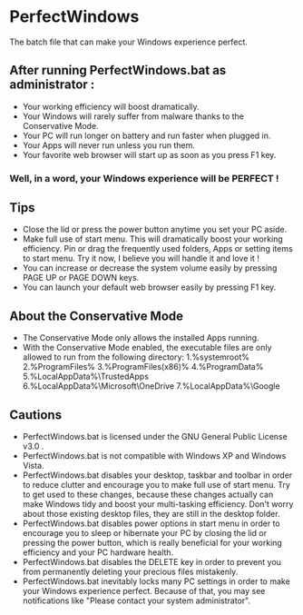 # PerfectWindows
The batch file that can make your Windows experience perfect.

## After running PerfectWindows.bat as administrator :

* Your working efficiency will boost dramatically.
* Your Windows will rarely suffer from malware thanks to the Conservative Mode.
* Your PC will run longer on battery and run faster when plugged in.
* Your Apps will never run unless you run them.
* Your favorite web browser will start up as soon as you press F1 key.
### Well, in a word, your Windows experience will be PERFECT !

## Tips
* Close the lid or press the power button anytime you set your PC aside.
* Make full use of start menu. This will dramatically boost your working efficiency. Pin or drag the frequently used folders, Apps or setting items to start menu. Try it now, I believe you will handle it and love it !
* You can increase or decrease the system volume easily by pressing PAGE UP or PAGE DOWN keys.
* You can launch your default web browser easily by pressing F1 key.

## About the Conservative Mode
* The Conservative Mode only allows the installed Apps running.
* With the Conservative Mode enabled, the executable files are only allowed to run from the following directory:
1.%systemroot%
2.%ProgramFiles%
3.%ProgramFiles(x86)%
4.%ProgramData%
5.%LocalAppData%\TrustedApps
6.%LocalAppData%\Microsoft\OneDrive
7.%LocalAppData%\Google

## Cautions
* PerfectWindows.bat is licensed under the GNU General Public License v3.0 .
* PerfectWindows.bat is not compatible with Windows XP and Windows Vista.
* PerfectWindows.bat disables your desktop, taskbar and toolbar in order to reduce clutter and encourage you to make full use of start menu. Try to get used to these changes, because these changes actually can make Windows tidy and boost your multi-tasking efficiency. Don't worry about those existing desktop files, they are still in the desktop folder.
* PerfectWindows.bat disables power options in start menu in order to encourage you to sleep or hibernate your PC by closing the lid or pressing the power button, which is really beneficial for your working efficiency and your PC hardware health. 
* PerfectWindows.bat disables the DELETE key in order to prevent you from permanently deleting your precious files mistakenly.
* PerfectWindows.bat inevitably locks many PC settings in order to make your Windows experience perfect. Because of that, you may see notifications like "Please contact your system administrator".
